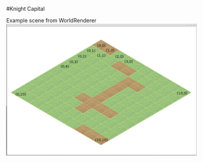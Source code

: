 #Knight Capital

Example scene from WorldRenderer
![Alt text](/documentation/example_scene.png?raw=true "Optional Title")
